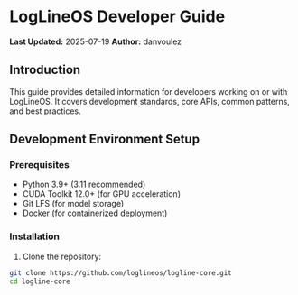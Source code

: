 # LogLineOS Developer Guide

**Last Updated:** 2025-07-19
**Author:** danvoulez

## Introduction

This guide provides detailed information for developers working on or with LogLineOS. It covers development standards, core APIs, common patterns, and best practices.

## Development Environment Setup

### Prerequisites

- Python 3.9+ (3.11 recommended)
- CUDA Toolkit 12.0+ (for GPU acceleration)
- Git LFS (for model storage)
- Docker (for containerized deployment)

### Installation

1. Clone the repository:
```bash
git clone https://github.com/loglineos/logline-core.git
cd logline-core